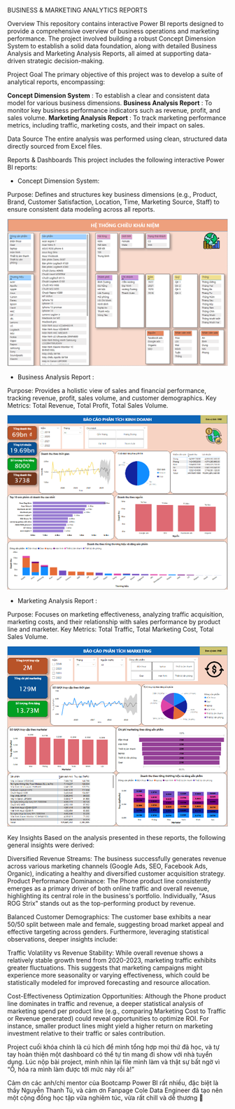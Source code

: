 BUSINESS & MARKETING ANALYTICS REPORTS

Overview
This repository contains interactive Power BI reports designed to provide a comprehensive overview of business operations and marketing performance. The project involved building a robust Concept Dimension System to establish a solid data foundation, along with detailed Business Analysis and Marketing Analysis Reports, all aimed at supporting data-driven strategic decision-making.

Project Goal
The primary objective of this project was to develop a suite of analytical reports, encompassing:

**Concept Dimension System**  : To establish a clear and consistent data model for various business dimensions.
**Business Analysis Report**  : To monitor key business performance indicators such as revenue, profit, and sales volume.
**Marketing Analysis Report** : To track marketing performance metrics, including traffic, marketing costs, and their impact on sales.

Data Source
The entire analysis was performed using clean, structured data directly sourced from Excel files.

Reports & Dashboards
This project includes the following interactive Power BI reports:

+ Concept Dimension System:

Purpose: Defines and structures key business dimensions (e.g., Product, Brand, Customer Satisfaction, Location, Time, Marketing Source, Staff) to ensure consistent data modeling across all reports.

![Concept Dimension System](dimensionsystem.png)

+ Business Analysis Report :

Purpose: Provides a holistic view of sales and financial performance, tracking revenue, profit, sales volume, and customer demographics.
Key Metrics: Total Revenue, Total Profit, Total Sales Volume.

![Business Analysis Report](business.png)

+ Marketing Analysis Report :

Purpose: Focuses on marketing effectiveness, analyzing traffic acquisition, marketing costs, and their relationship with sales performance by product line and marketer.
Key Metrics: Total Traffic, Total Marketing Cost, Total Sales Volume.

![Marketing Analysis Report](marketingreport.png) 

Key Insights
Based on the analysis presented in these reports, the following general insights were derived:

Diversified Revenue Streams: The business successfully generates revenue across various marketing channels (Google Ads, SEO, Facebook Ads, Organic), indicating a healthy and diversified customer acquisition strategy.
Product Performance Dominance: The Phone product line consistently emerges as a primary driver of both online traffic and overall revenue, highlighting its central role in the business's portfolio. Individually, "Asus ROG Strix" stands out as the top-performing product by revenue.

Balanced Customer Demographics: The customer base exhibits a near 50/50 split between male and female, suggesting broad market appeal and effective targeting across genders.
Furthermore, leveraging statistical observations, deeper insights include:

Traffic Volatility vs Revenue Stability: While overall revenue shows a relatively stable growth trend from 2020-2023, marketing traffic exhibits greater fluctuations. This suggests that marketing campaigns might experience more seasonality or varying effectiveness, which could be statistically modeled for improved forecasting and resource allocation.

Cost-Effectiveness Optimization Opportunities: Although the Phone product line dominates in traffic and revenue, a deeper statistical analysis of marketing spend per product line (e.g., comparing Marketing Cost to Traffic or Revenue generated) could reveal opportunities to optimize ROI. For instance, smaller product lines might yield a higher return on marketing investment relative to their traffic or sales contribution.

Project cuối khóa chính là cú hích để mình tổng hợp mọi thứ đã học, và tự tay hoàn thiện một dashboard có thể tự tin mang đi show với nhà tuyển dụng. Lúc nộp bài project, mình nhìn lại file mình làm và thật sự bất ngờ vì “Ồ, hóa ra mình làm được tới mức này rồi à!”

Cảm ơn các anh/chị mentor của Bootcamp Power BI rất nhiều, đặc biệt là thầy Nguyễn Thanh Tú, và cảm ơn Fanpage Cole Data Engineer đã tạo nên một cộng đồng học tập vừa nghiêm túc, vừa rất chill và dễ thương 🧡

